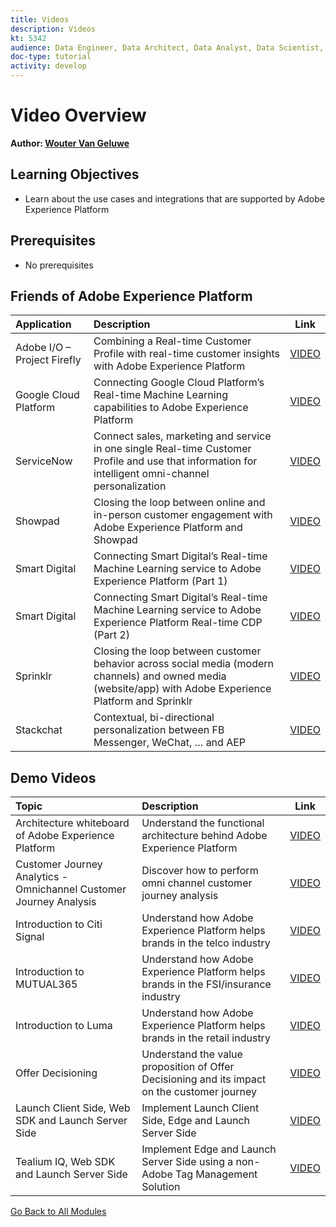 ```yaml
---
title: Videos
description: Videos
kt: 5342
audience: Data Engineer, Data Architect, Data Analyst, Data Scientist, Orchestration Engineer, BI Expert, Marketer
doc-type: tutorial
activity: develop
---
```

# Video Overview

**Author: [Wouter Van Geluwe](https://www.linkedin.com/in/woutervangeluwe/)**

## Learning Objectives

- Learn about the use cases and integrations that are supported by Adobe Experience Platform

## Prerequisites

- No prerequisites

## Friends of Adobe Experience Platform

| Application| Description     | Link | 
|:-------------|:-------------| :---------------:|
|Adobe I/O – Project Firefly| Combining a Real-time Customer Profile with real-time customer insights with Adobe Experience Platform| [VIDEO](https://video.tv.adobe.com/v/36637?quality=12&learn=on)|
|Google Cloud Platform|Connecting Google Cloud Platform’s Real-time Machine Learning capabilities to Adobe Experience Platform |[VIDEO](https://video.tv.adobe.com/v/36638?quality=12&learn=on)|
|ServiceNow| Connect sales, marketing and service in one single Real-time Customer Profile and use that information for intelligent omni-channel personalization|[VIDEO](https://video.tv.adobe.com/v/39483?quality=12&learn=on) |
|Showpad|Closing the loop between online and in-person customer engagement with Adobe Experience Platform and Showpad|[VIDEO](https://video.tv.adobe.com/v/36363?quality=12&learn=on)|
|Smart Digital|Connecting Smart Digital’s Real-time Machine Learning service to Adobe Experience Platform (Part 1) |[VIDEO](https://video.tv.adobe.com/v/36324?quality=12&learn=on)|
|Smart Digital|Connecting Smart Digital’s Real-time Machine Learning service to Adobe Experience Platform Real-time CDP (Part 2)|[VIDEO](https://video.tv.adobe.com/v/327187?quality=12&learn=on)|
|Sprinklr| Closing the loop between customer behavior across social media (modern channels) and owned media (website/app) with Adobe Experience Platform and Sprinklr | [VIDEO](https://video.tv.adobe.com/v/331779?quality=12&learn=on) |
|Stackchat| Contextual, bi-directional personalization between FB Messenger, WeChat, … and AEP | [VIDEO](https://video.tv.adobe.com/v/35846?quality=12&learn=on) |


## Demo Videos

| Topic|Description| Link | 
|:-------------|:---------------|:---------------:|
|Architecture whiteboard of Adobe Experience Platform|Understand the functional architecture behind Adobe Experience Platform| [VIDEO](https://video.tv.adobe.com/v/35266?quality=12&learn=on)|
| Customer Journey Analytics - Omnichannel Customer Journey Analysis|Discover how to perform omni channel customer journey analysis| [VIDEO](https://video.tv.adobe.com/v/327188?quality=12&learn=on)|
|Introduction to Citi Signal|Understand how Adobe Experience Platform helps brands in the telco industry| [VIDEO](https://video.tv.adobe.com/v/35138?quality=12&learn=on)|
|Introduction to MUTUAL365|Understand how Adobe Experience Platform helps brands in the FSI/insurance industry| [VIDEO](https://video.tv.adobe.com/v/35498?quality=12&learn=on)|
|Introduction to Luma|Understand how Adobe Experience Platform helps brands in the retail industry| [VIDEO](https://video.tv.adobe.com/v/35137?quality=12&learn=on)|
|Offer Decisioning| Understand the value proposition of Offer Decisioning and its impact on the customer journey|[VIDEO](https://video.tv.adobe.com/v/328829?quality=12&learn=on)|
|Launch Client Side, Web SDK and Launch Server Side| Implement Launch Client Side, Edge and Launch Server Side|[VIDEO](https://video.tv.adobe.com/v/331987?quality=12&learn=on)|
|Tealium IQ, Web SDK and Launch Server Side| Implement Edge and Launch Server Side using a non-Adobe Tag Management Solution|[VIDEO](https://video.tv.adobe.com/v/331986?quality=12&learn=on)|

[Go Back to All Modules](./overview.md)
